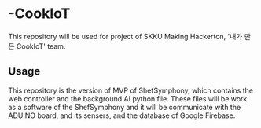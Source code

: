 # -CookIoT
This repository will be used for project of SKKU Making Hackerton, '내가 만든 CookIoT' team.

## Usage
This repository is the version of MVP of ShefSymphony, which contains the web controller and the background AI python file. These files will be work as a software of the ShefSymphony and it will be communicate with the ADUINO board, and its sensers, and the database of Google Firebase.
